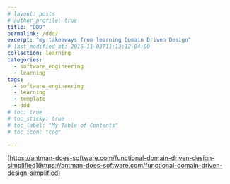 ```yaml
---
# layout: posts
# author_profile: true
title: "DDD"
permalink: /ddd/
excerpt: "my takeaways from learning Domain Driven Design"
# last_modified_at: 2016-11-03T11:13:12-04:00
collection: learning
categories:
  - software_engineering
  - learning
tags:
  - software_engineering
  - learning
  - template
  - ddd
# toc: true
# toc_sticky: true
# toc_label: "My Table of Contents"
# toc_icon: "cog"

---
```


[https://antman-does-software.com/functional-domain-driven-design-simplified](https://antman-does-software.com/functional-domain-driven-design-simplified)
